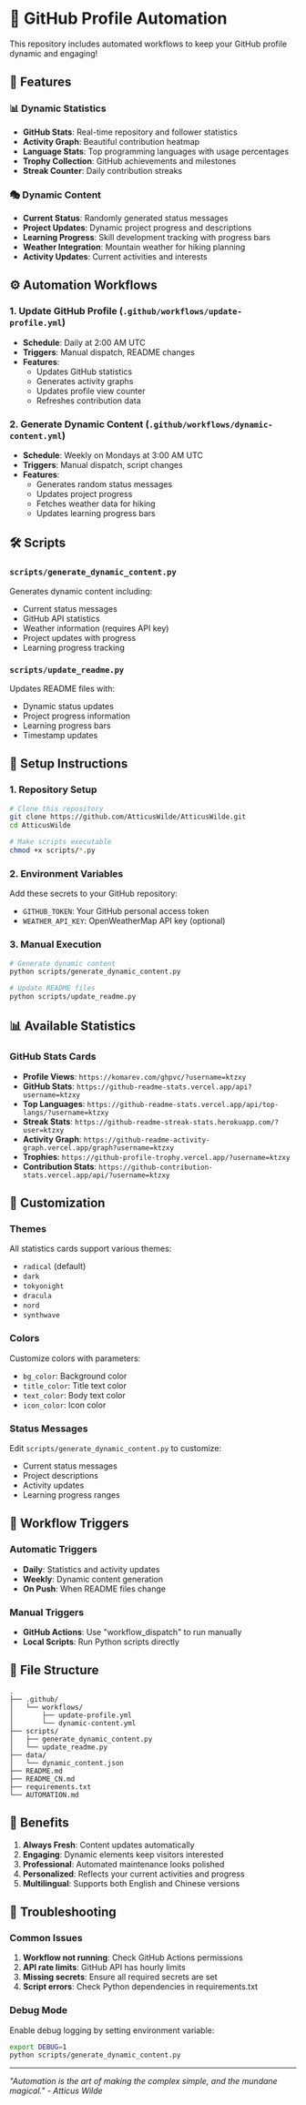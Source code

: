 # 🤖 GitHub Profile Automation

This repository includes automated workflows to keep your GitHub profile dynamic and engaging!

## 🚀 Features

### 📊 **Dynamic Statistics**
- **GitHub Stats**: Real-time repository and follower statistics
- **Activity Graph**: Beautiful contribution heatmap
- **Language Stats**: Top programming languages with usage percentages
- **Trophy Collection**: GitHub achievements and milestones
- **Streak Counter**: Daily contribution streaks

### 🎭 **Dynamic Content**
- **Current Status**: Randomly generated status messages
- **Project Updates**: Dynamic project progress and descriptions
- **Learning Progress**: Skill development tracking with progress bars
- **Weather Integration**: Mountain weather for hiking planning
- **Activity Updates**: Current activities and interests

## ⚙️ Automation Workflows

### 1. **Update GitHub Profile** (`.github/workflows/update-profile.yml`)
- **Schedule**: Daily at 2:00 AM UTC
- **Triggers**: Manual dispatch, README changes
- **Features**:
  - Updates GitHub statistics
  - Generates activity graphs
  - Updates profile view counter
  - Refreshes contribution data

### 2. **Generate Dynamic Content** (`.github/workflows/dynamic-content.yml`)
- **Schedule**: Weekly on Mondays at 3:00 AM UTC
- **Triggers**: Manual dispatch, script changes
- **Features**:
  - Generates random status messages
  - Updates project progress
  - Fetches weather data for hiking
  - Updates learning progress bars

## 🛠️ Scripts

### `scripts/generate_dynamic_content.py`
Generates dynamic content including:
- Current status messages
- GitHub API statistics
- Weather information (requires API key)
- Project updates with progress
- Learning progress tracking

### `scripts/update_readme.py`
Updates README files with:
- Dynamic status updates
- Project progress information
- Learning progress bars
- Timestamp updates

## 🔧 Setup Instructions

### 1. **Repository Setup**
```bash
# Clone this repository
git clone https://github.com/AtticusWilde/AtticusWilde.git
cd AtticusWilde

# Make scripts executable
chmod +x scripts/*.py
```

### 2. **Environment Variables**
Add these secrets to your GitHub repository:
- `GITHUB_TOKEN`: Your GitHub personal access token
- `WEATHER_API_KEY`: OpenWeatherMap API key (optional)

### 3. **Manual Execution**
```bash
# Generate dynamic content
python scripts/generate_dynamic_content.py

# Update README files
python scripts/update_readme.py
```

## 📊 Available Statistics

### GitHub Stats Cards
- **Profile Views**: `https://komarev.com/ghpvc/?username=ktzxy`
- **GitHub Stats**: `https://github-readme-stats.vercel.app/api?username=ktzxy`
- **Top Languages**: `https://github-readme-stats.vercel.app/api/top-langs/?username=ktzxy`
- **Streak Stats**: `https://github-readme-streak-stats.herokuapp.com/?user=ktzxy`
- **Activity Graph**: `https://github-readme-activity-graph.vercel.app/graph?username=ktzxy`
- **Trophies**: `https://github-profile-trophy.vercel.app/?username=ktzxy`
- **Contribution Stats**: `https://github-contribution-stats.vercel.app/api/?username=ktzxy`

## 🎨 Customization

### Themes
All statistics cards support various themes:
- `radical` (default)
- `dark`
- `tokyonight`
- `dracula`
- `nord`
- `synthwave`

### Colors
Customize colors with parameters:
- `bg_color`: Background color
- `title_color`: Title text color
- `text_color`: Body text color
- `icon_color`: Icon color

### Status Messages
Edit `scripts/generate_dynamic_content.py` to customize:
- Current status messages
- Project descriptions
- Activity updates
- Learning progress ranges

## 🔄 Workflow Triggers

### Automatic Triggers
- **Daily**: Statistics and activity updates
- **Weekly**: Dynamic content generation
- **On Push**: When README files change

### Manual Triggers
- **GitHub Actions**: Use "workflow_dispatch" to run manually
- **Local Scripts**: Run Python scripts directly

## 📝 File Structure

```
.
├── .github/
│   └── workflows/
│       ├── update-profile.yml
│       └── dynamic-content.yml
├── scripts/
│   ├── generate_dynamic_content.py
│   └── update_readme.py
├── data/
│   └── dynamic_content.json
├── README.md
├── README_CN.md
├── requirements.txt
└── AUTOMATION.md
```

## 🎯 Benefits

1. **Always Fresh**: Content updates automatically
2. **Engaging**: Dynamic elements keep visitors interested
3. **Professional**: Automated maintenance looks polished
4. **Personalized**: Reflects your current activities and progress
5. **Multilingual**: Supports both English and Chinese versions

## 🚨 Troubleshooting

### Common Issues
1. **Workflow not running**: Check GitHub Actions permissions
2. **API rate limits**: GitHub API has hourly limits
3. **Missing secrets**: Ensure all required secrets are set
4. **Script errors**: Check Python dependencies in requirements.txt

### Debug Mode
Enable debug logging by setting environment variable:
```bash
export DEBUG=1
python scripts/generate_dynamic_content.py
```

---

*"Automation is the art of making the complex simple, and the mundane magical." - Atticus Wilde* 